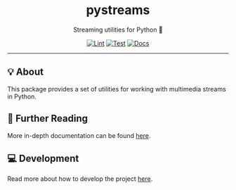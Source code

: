 <h1 align="center">pystreams</h1>

<div align="center">

Streaming utilities for Python 🐍

[![Lint](https://github.com/radio-aktywne/package-pystreams/actions/workflows/lint.yaml/badge.svg)](https://github.com/radio-aktywne/package-pystreams/actions/workflows/lint.yaml)
[![Test](https://github.com/radio-aktywne/package-pystreams/actions/workflows/test.yaml/badge.svg)](https://github.com/radio-aktywne/package-pystreams/actions/workflows/test.yaml)
[![Docs](https://github.com/radio-aktywne/package-pystreams/actions/workflows/docs.yaml/badge.svg)](https://github.com/radio-aktywne/package-pystreams/actions/workflows/docs.yaml)

</div>

---

## 💡 About

This package provides a set of utilities for working with multimedia streams in Python.

## 📄 Further Reading

More in-depth documentation can be found
[here](https://radio-aktywne.github.io/package-pystreams).

## 💻 Development

Read more about how to develop the project
[here](https://github.com/radio-aktywne/package-pystreams/blob/main/CONTRIBUTING.md).
